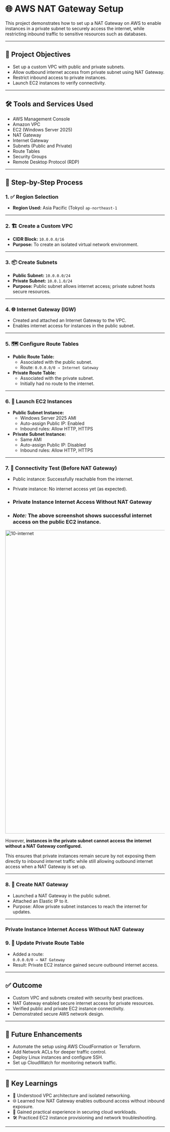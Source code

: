 # 🌐 AWS NAT Gateway Setup

This project demonstrates how to set up a NAT Gateway on AWS to enable instances in a private subnet to securely access the internet, while restricting inbound traffic to sensitive resources such as databases.

---

## 📌 Project Objectives

- Set up a custom VPC with public and private subnets.
- Allow outbound internet access from private subnet using NAT Gateway.
- Restrict inbound access to private instances.
- Launch EC2 instances to verify connectivity.

---

## 🛠️ Tools and Services Used

- AWS Management Console  
- Amazon VPC  
- EC2 (Windows Server 2025)  
- NAT Gateway  
- Internet Gateway  
- Subnets (Public and Private)  
- Route Tables  
- Security Groups  
- Remote Desktop Protocol (RDP)

---

## 🧭 Step-by-Step Process

### 1. ✅ Region Selection
- **Region Used:** Asia Pacific (Tokyo) `ap-northeast-1`

---

### 2. 🏗️ Create a Custom VPC
- **CIDR Block:** `10.0.0.0/16`
- **Purpose:** To create an isolated virtual network environment.

---

### 3. 📦 Create Subnets
- **Public Subnet:** `10.0.0.0/24`  
- **Private Subnet:** `10.0.1.0/24`  
- **Purpose:** Public subnet allows internet access; private subnet hosts secure resources.

---

### 4. 🌐 Internet Gateway (IGW)
- Created and attached an Internet Gateway to the VPC.
- Enables internet access for instances in the public subnet.

---

### 5. 🗺️ Configure Route Tables
- **Public Route Table:**  
  - Associated with the public subnet.  
  - Route: `0.0.0.0/0 → Internet Gateway`  
- **Private Route Table:**  
  - Associated with the private subnet.  
  - Initially had no route to the internet.

---

### 6. 🚀 Launch EC2 Instances
- **Public Subnet Instance:**  
  - Windows Server 2025 AMI  
  - Auto-assign Public IP: Enabled  
  - Inbound rules: Allow HTTP, HTTPS  
- **Private Subnet Instance:**  
  - Same AMI  
  - Auto-assign Public IP: Disabled  
  - Inbound rules: Allow HTTP, HTTPS

---

### 7. 🔌 Connectivity Test (Before NAT Gateway)
- Public instance: Successfully reachable from the internet.  
- Private instance: No internet access yet (as expected).

- ### Private Instance Internet Access Without NAT Gateway
- ### *Note:* The above screenshot shows successful internet access on the **public EC2 instance**.

<img width="960" alt="10-internet" src="https://github.com/user-attachments/assets/0480091a-c320-4169-b7e9-d922188fc8a8" />

However, **instances in the private subnet cannot access the internet without a NAT Gateway configured.**  

This ensures that private instances remain secure by not exposing them directly to inbound internet traffic while still allowing outbound internet access when a NAT Gateway is set up.

---

### 8. 🚪 Create NAT Gateway
- Launched a NAT Gateway in the public subnet.
- Attached an Elastic IP to it.
- Purpose: Allow private subnet instances to reach the internet for updates.

---
### Private Instance Internet Access Without NAT Gateway

### 9. 🧭 Update Private Route Table
- Added a route:  
  `0.0.0.0/0 → NAT Gateway`
- Result: Private EC2 instance gained secure outbound internet access.

---

## ✅ Outcome

- Custom VPC and subnets created with security best practices.
- NAT Gateway enabled secure internet access for private resources.
- Verified public and private EC2 instance connectivity.
- Demonstrated secure AWS network design.

---

## 🧩 Future Enhancements

- Automate the setup using AWS CloudFormation or Terraform.
- Add Network ACLs for deeper traffic control.
- Deploy Linux instances and configure SSH.
- Set up CloudWatch for monitoring network traffic.

---

## 📘 Key Learnings

- 🧱 Understood VPC architecture and isolated networking.
- 🌐 Learned how NAT Gateway enables outbound access without inbound exposure.
- 🔐 Gained practical experience in securing cloud workloads.
- 🛠️ Practiced EC2 instance provisioning and network troubleshooting.

---

